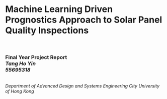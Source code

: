 <h1>Machine Learning Driven Prognostics Approach to Solar Panel Quality Inspections</h1>
<br>
<h3>Final Year Project Report<br>
<i>Tang Ho Yin <br> 55695318</i></h3>
<br>
<i>Department of Advanced Design and Systems Engineering City University of Hong Kong</i>
